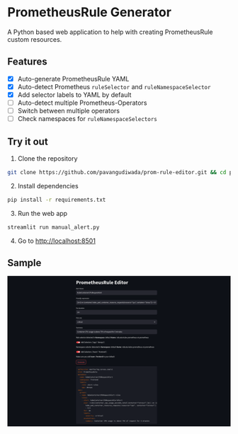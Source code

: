# PrometheusRule Generator

A Python based web application to help with creating PrometheusRule custom resources.

## Features
- [x] Auto-generate PrometheusRule YAML
- [x] Auto-detect Prometheus `ruleSelector` and `ruleNamespaceSelector`
- [x] Add selector labels to YAML by default
- [ ] Auto-detect multiple Prometheus-Operators
- [ ] Switch between multiple operators
- [ ] Check namespaces for `ruleNamespaceSelectors`

## Try it out

1. Clone the repository 
```bash
git clone https://github.com/pavangudiwada/prom-rule-editor.git && cd prom-rule-editor
```

2. Install dependencies

```bash
pip install -r requirements.txt    
```

3. Run the web app
```bash
streamlit run manual_alert.py
```

4. Go to [http://localhost:8501](http://localhost:8501)

## Sample

![PrometheusRule Editor in action](./images/demov1.png)
